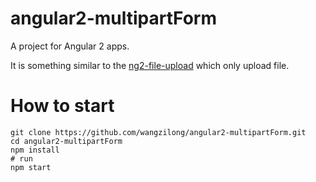 # angular2-multipartForm
A project for Angular 2 apps.

It is something similar to the [ng2-file-upload](https://github.com/valor-software/ng2-file-upload)  which only upload file.


# How to start
```
git clone https://github.com/wangzilong/angular2-multipartForm.git
cd angular2-multipartForm
npm install
# run
npm start
```

